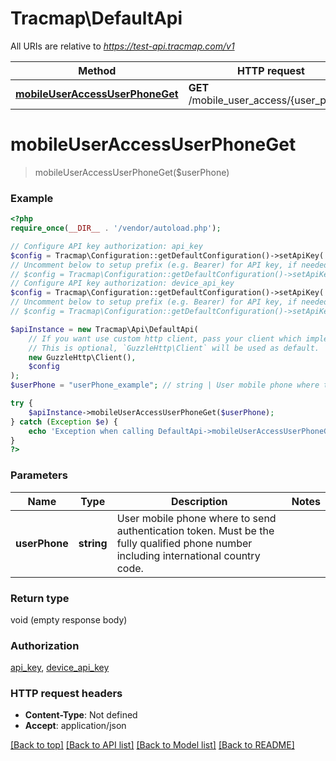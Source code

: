 # Tracmap\DefaultApi

All URIs are relative to *https://test-api.tracmap.com/v1*

Method | HTTP request | Description
------------- | ------------- | -------------
[**mobileUserAccessUserPhoneGet**](DefaultApi.md#mobileUserAccessUserPhoneGet) | **GET** /mobile_user_access/{user_phone} | 


# **mobileUserAccessUserPhoneGet**
> mobileUserAccessUserPhoneGet($userPhone)



### Example
```php
<?php
require_once(__DIR__ . '/vendor/autoload.php');

// Configure API key authorization: api_key
$config = Tracmap\Configuration::getDefaultConfiguration()->setApiKey('token', 'YOUR_API_KEY');
// Uncomment below to setup prefix (e.g. Bearer) for API key, if needed
// $config = Tracmap\Configuration::getDefaultConfiguration()->setApiKeyPrefix('token', 'Bearer');
// Configure API key authorization: device_api_key
$config = Tracmap\Configuration::getDefaultConfiguration()->setApiKey('hash', 'YOUR_API_KEY');
// Uncomment below to setup prefix (e.g. Bearer) for API key, if needed
// $config = Tracmap\Configuration::getDefaultConfiguration()->setApiKeyPrefix('hash', 'Bearer');

$apiInstance = new Tracmap\Api\DefaultApi(
    // If you want use custom http client, pass your client which implements `GuzzleHttp\ClientInterface`.
    // This is optional, `GuzzleHttp\Client` will be used as default.
    new GuzzleHttp\Client(),
    $config
);
$userPhone = "userPhone_example"; // string | User mobile phone where to send authentication token. Must be the fully qualified phone number including international country code.

try {
    $apiInstance->mobileUserAccessUserPhoneGet($userPhone);
} catch (Exception $e) {
    echo 'Exception when calling DefaultApi->mobileUserAccessUserPhoneGet: ', $e->getMessage(), PHP_EOL;
}
?>
```

### Parameters

Name | Type | Description  | Notes
------------- | ------------- | ------------- | -------------
 **userPhone** | **string**| User mobile phone where to send authentication token. Must be the fully qualified phone number including international country code. |

### Return type

void (empty response body)

### Authorization

[api_key](../../README.md#api_key), [device_api_key](../../README.md#device_api_key)

### HTTP request headers

 - **Content-Type**: Not defined
 - **Accept**: application/json

[[Back to top]](#) [[Back to API list]](../../README.md#documentation-for-api-endpoints) [[Back to Model list]](../../README.md#documentation-for-models) [[Back to README]](../../README.md)

